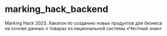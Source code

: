 # marking_hack_backend
Marking Hack 2023. Хакатон по созданию новых продуктов для бизнеса на основе данных о товарах из национальной системы «Честный знак»
